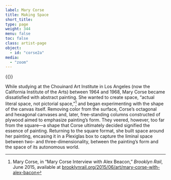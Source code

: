 ```yaml
---
label: Mary Corse
title: Making Space
short_title:
type: page
weight: 344
menu: false
toc: false
class: artist-page
object:
  - id: "corse2a"
media:
  - "zoom"
---
```

{{<q-figure id="corse2a">}}

While studying at the Chouinard Art Institute in Los Angeles (now the California Institute of the Arts) between 1964 and 1968, Mary Corse became dissatisfied with abstract painting. She wanted to create space, “actual literal space, not pictorial space,”[^1] and began experimenting with the shape of the canvas itself. Removing color from the surface, Corse’s octagonal and hexagonal canvases and, later, free-standing columns constructed of plywood aimed to emphasize painting’s form. They veered, however, too far from the square—a shape that Corse ultimately decided signified the essence of painting. Returning to the square format, she built space around her painting, encasing it in a Plexiglas box to capture the liminal space between two- and three-dimensionality, between the painting’s form and the space of its autonomous world.

[^1]: Mary Corse, in “Mary Corse Interview with Alex Beacon,” *Brooklyn Rail*, June 2015, available at [brooklynrail.org/2015/06/art/mary-corse-with-alex-bacon](https://brooklynrail.org/2015/06/art/mary-corse-with-alex-bacon)
